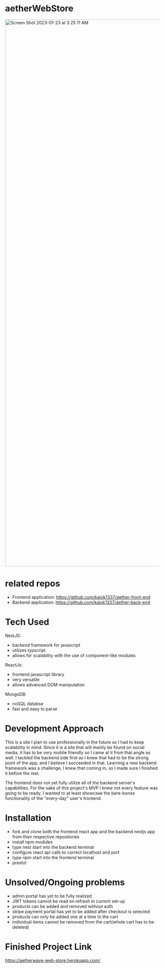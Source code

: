 # aetherWebStore
<img width="1792" alt="Screen Shot 2023-01-23 at 3 25 11 AM" src="https://user-images.githubusercontent.com/115902683/214017673-5a490bf7-5162-4233-b332-cd04bbb57522.png">

# related repos
- Frontend application: https://github.com/kaiok1337/aether-front-end
- Backend application: https://github.com/kaiok1337/aether-back-end

# Tech Used
NestJS:
- backend framework for javascript
- utilizes typscript
- allows for scalability with the use of component-like modules

ReactJs:
- frontend javascript library
- very versatile
- allows advanced DOM manipulation

MongoDB:
- noSQL databse
- fast and easy to parse

# Development Approach

This is a site I plan to use professionally in the future so I had to keep scalability in mind. Since it is a site that will mainly be found on social media, it has to be very mobile friendly so I came at it from that angle as well. I tackled the backend side first as I knew that had to be the strong point of the app, and I believe I succeeded in that. Learning a new backend framework was a challenge, I knew that coming in, so I made sure I finished it before the rest.

The frontend does not yet fully utilize all of the backend server's capabilities. For the sake of this project's MVP I knew not every feature was going to be ready. I wanted to at least showcase the bare-bones functionality of the "every-day" user's frontend.

# Installation
- fork and clone both the frontend react app and the backend nestjs app from their respective repositories
- install npm modules
- type nest start into the backend terminal
- configure react api calls to correct localhost and port
- type npm start into the frontend terminal
- presto!

# Unsolved/Ongoing problems
- admin portal has yet to be fully realized
- JWT tokens cannot be read on refresh in current set-up
- products can be added and removed without auth
- stripe payment portal has yet to be added after checkout is selected
- products can only be added one at a time to the cart
- individual items cannot be removed from the cart(whole cart has to be deleted)

# Finished Project Link

https://aetherwave-web-store.herokuapp.com/

